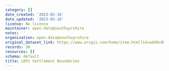 ```yaml
---
category: []
date_created: '2023-02-16'
date_updated: '2023-02-16'
license: No licence
maintainer: open.data@southayrshire
notes: ''
organization: open.data@southayrshire
original_dataset_link: https://www.arcgis.com/home/item.html?id=a4d9c8b46dc149cc986c0e48bd582cf4
records: 30
resources: []
schema: default
title: LDP2 Settlement Boundaries
---
```

